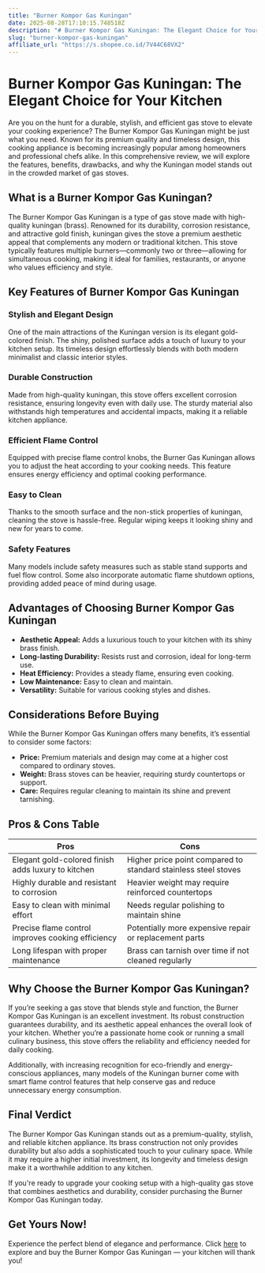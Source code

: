 ```yaml
---
title: "Burner Kompor Gas Kuningan"
date: 2025-08-28T17:10:15.748518Z
description: "# Burner Kompor Gas Kuningan: The Elegant Choice for Your Kitchen..."
slug: "burner-kompor-gas-kuningan"
affiliate_url: "https://s.shopee.co.id/7V44C68VX2"
---
```

# Burner Kompor Gas Kuningan: The Elegant Choice for Your Kitchen

Are you on the hunt for a durable, stylish, and efficient gas stove to elevate your cooking experience? The Burner Kompor Gas Kuningan might be just what you need. Known for its premium quality and timeless design, this cooking appliance is becoming increasingly popular among homeowners and professional chefs alike. In this comprehensive review, we will explore the features, benefits, drawbacks, and why the Kuningan model stands out in the crowded market of gas stoves.

## What is a Burner Kompor Gas Kuningan?

The Burner Kompor Gas Kuningan is a type of gas stove made with high-quality kuningan (brass). Renowned for its durability, corrosion resistance, and attractive gold finish, kuningan gives the stove a premium aesthetic appeal that complements any modern or traditional kitchen. This stove typically features multiple burners—commonly two or three—allowing for simultaneous cooking, making it ideal for families, restaurants, or anyone who values efficiency and style.

## Key Features of Burner Kompor Gas Kuningan

### Stylish and Elegant Design

One of the main attractions of the Kuningan version is its elegant gold-colored finish. The shiny, polished surface adds a touch of luxury to your kitchen setup. Its timeless design effortlessly blends with both modern minimalist and classic interior styles.

### Durable Construction

Made from high-quality kuningan, this stove offers excellent corrosion resistance, ensuring longevity even with daily use. The sturdy material also withstands high temperatures and accidental impacts, making it a reliable kitchen appliance.

### Efficient Flame Control

Equipped with precise flame control knobs, the Burner Gas Kuningan allows you to adjust the heat according to your cooking needs. This feature ensures energy efficiency and optimal cooking performance.

### Easy to Clean

Thanks to the smooth surface and the non-stick properties of kuningan, cleaning the stove is hassle-free. Regular wiping keeps it looking shiny and new for years to come.

### Safety Features

Many models include safety measures such as stable stand supports and fuel flow control. Some also incorporate automatic flame shutdown options, providing added peace of mind during usage.

## Advantages of Choosing Burner Kompor Gas Kuningan

- **Aesthetic Appeal:** Adds a luxurious touch to your kitchen with its shiny brass finish.
- **Long-lasting Durability:** Resists rust and corrosion, ideal for long-term use.
- **Heat Efficiency:** Provides a steady flame, ensuring even cooking.
- **Low Maintenance:** Easy to clean and maintain.
- **Versatility:** Suitable for various cooking styles and dishes.

## Considerations Before Buying

While the Burner Kompor Gas Kuningan offers many benefits, it’s essential to consider some factors:

- **Price:** Premium materials and design may come at a higher cost compared to ordinary stoves.
- **Weight:** Brass stoves can be heavier, requiring sturdy countertops or support.
- **Care:** Requires regular cleaning to maintain its shine and prevent tarnishing.
  
## Pros & Cons Table

| Pros                                                              | Cons                                                      |
| ----------------------------------------------------------------- | ---------------------------------------------------------- |
| Elegant gold-colored finish adds luxury to kitchen             | Higher price point compared to standard stainless steel stoves |
| Highly durable and resistant to corrosion                       | Heavier weight may require reinforced countertops       |
| Easy to clean with minimal effort                                | Needs regular polishing to maintain shine               |
| Precise flame control improves cooking efficiency               | Potentially more expensive repair or replacement parts  |
| Long lifespan with proper maintenance                            | Brass can tarnish over time if not cleaned regularly     |

## Why Choose the Burner Kompor Gas Kuningan?

If you’re seeking a gas stove that blends style and function, the Burner Kompor Gas Kuningan is an excellent investment. Its robust construction guarantees durability, and its aesthetic appeal enhances the overall look of your kitchen. Whether you’re a passionate home cook or running a small culinary business, this stove offers the reliability and efficiency needed for daily cooking.

Additionally, with increasing recognition for eco-friendly and energy-conscious appliances, many models of the Kuningan burner come with smart flame control features that help conserve gas and reduce unnecessary energy consumption.

## Final Verdict

The Burner Kompor Gas Kuningan stands out as a premium-quality, stylish, and reliable kitchen appliance. Its brass construction not only provides durability but also adds a sophisticated touch to your culinary space. While it may require a higher initial investment, its longevity and timeless design make it a worthwhile addition to any kitchen.

If you're ready to upgrade your cooking setup with a high-quality gas stove that combines aesthetics and durability, consider purchasing the Burner Kompor Gas Kuningan today.

## Get Yours Now!

Experience the perfect blend of elegance and performance. Click [here](https://s.shopee.co.id/7V44C68VX2) to explore and buy the Burner Kompor Gas Kuningan — your kitchen will thank you!
